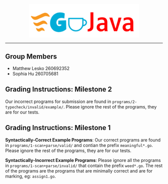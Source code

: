 <div align="center">
    <img src='logo.png' width="70%">
</div>

***

## Group Members
- Matthew Lesko 260692352
- Sophia Hu 260705681

## Grading Instructions: Milestone 2
Our incorrect programs for submission are found in `programs/2-typecheck/invalid/example/`. Please ignore the rest of the programs, they are for our tests.

## Grading Instructions: Milestone 1
**Syntactically-Correct Example Programs**:
Our correct programs are found in `programs/1-scan+parse/valid/` and contian the prefix `meaningful*.go`. Please ignore the rest of the programs, they are for our tests.

**Syntactically-Incorrect Example Programs**:
Please ignore all the programs in `programs/1-scan+parse/invalid/` that contain the prefix `weed*.go`. The rest of the programs are the programs that are minimally correct and are for marking, eg: `assign1.go`.
